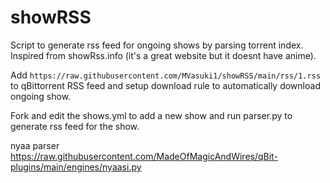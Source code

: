 # showRSS

Script to generate rss feed for ongoing shows by parsing torrent index.
Inspired from showRss.info (it's a great website but it doesnt have anime).

Add `https://raw.githubusercontent.com/MVasuki1/showRSS/main/rss/1.rss` to qBittorrent RSS feed and setup download rule to automatically download ongoing show.

Fork and edit the shows.yml to add a new show and run parser.py <id> to generate rss feed for the show.

nyaa parser
https://raw.githubusercontent.com/MadeOfMagicAndWires/qBit-plugins/main/engines/nyaasi.py
